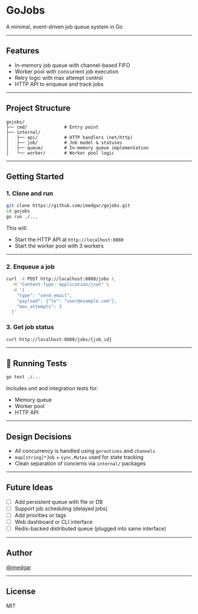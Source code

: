 # GoJobs

A minimal, event-driven job queue system in Go

---

## Features

- In-memory job queue with channel-based FIFO
- Worker pool with concurrent job execution
- Retry logic with max attempt control
- HTTP API to enqueue and track jobs

---

## Project Structure

```
gojobs/
├── cmd/              # Entry point
├── internal/
│   ├── api/          # HTTP handlers (net/http)
│   ├── job/          # Job model & statuses
│   ├── queue/        # In-memory queue implementation
│   └── worker/       # Worker pool logic
```

---

## Getting Started

### 1. Clone and run

```bash
git clone https://github.com/imedgar/gojobs.git
cd gojobs
go run ./...
```

This will:

- Start the HTTP API at `http://localhost:8080`
- Start the worker pool with 3 workers

---

### 2. Enqueue a job

```bash
curl -X POST http://localhost:8080/jobs \
  -H "Content-Type: application/json" \
  -d '{
    "type": "send_email",
    "payload": {"to": "user@example.com"},
    "max_attempts": 3
  }'
```

### 3. Get job status

```bash
curl http://localhost:8080/jobs/{job_id}
```

---

## 🧪 Running Tests

```bash
go test ./...
```

Includes unit and integration tests for:

- Memory queue
- Worker pool
- HTTP API

---

## Design Decisions

- All concurrency is handled using `goroutines` and `channels`
- `map[string]*Job` + `sync.Mutex` used for state tracking
- Clean separation of concerns via `internal/` packages

---

## Future Ideas

- [ ] Add persistent queue with file or DB
- [ ] Support job scheduling (delayed jobs)
- [ ] Add priorities or tags
- [ ] Web dashboard or CLI interface
- [ ] Redis-backed distributed queue (plugged into same interface)

---

## Author

[@imedgar](https://github.com/imedgar)

---

## License

MIT
